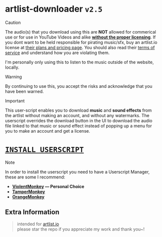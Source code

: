 # artlist-downloader **`v2.5`**

> [!CAUTION]
> The audio(s) that you download using this are **NOT** allowed for commerical use or for use in YouTube Videos and alike **[without the proper licensing](https://artlist.io/page/pricing/music-and-sfx)**.
> If you dont want to be held responsible for pirating music/sfx, buy an artlist.io license at [their plans and pricing page](https://artlist.io/page/pricing/max).
> You should also read their [terms of service](https://artlist.io/help-center/privacy-terms/terms-of-use/) and understand how you are violating them.
> 
> I'm personally only using this to listen to the music outside of the website, locally.

> [!WARNING]
> By continuing to use this, you accept the risks and acknowledge that you have been warned.

> [!IMPORTANT]
> This user-script enables you to download **music** and **sound effects** from the artlist without making an account, and without any watermarks. The userscript overrides the download button in the UI to download the audio file linked to that music or sound effect instead of popping up a menu for you to make an account and get a license.

# [`INSTALL USERSCRIPT`](https://github.com/xNasuni/artlist-downloader/raw/main/artlist-downloader.user.js)

> [!NOTE]
> In order to install the userscript you need to have a Userscript Manager, these are some I recommend:
> * **[ViolentMonkey](https://chromewebstore.google.com/detail/violentmonkey/jinjaccalgkegednnccohejagnlnfdag) — Personal Choice**
> * **[TamperMonkey](https://chromewebstore.google.com/detail/tampermonkey/dhdgffkkebhmkfjojejmpbldmpobfkfo)**
> * **[OrangeMonkey](https://chromewebstore.google.com/detail/orangemonkey/ekmeppjgajofkpiofbebgcbohbmfldaf)**

## Extra Information

> intended for [artlist.io](https://artlist.io)<br>
> please star the repo if you appreciate my work and thank you~!
